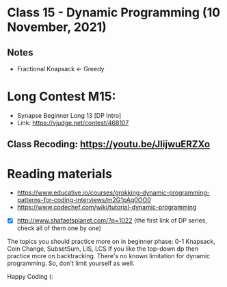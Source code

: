 # Class 15 - Dynamic Programming (10 November, 2021)

## Notes

- Fractional Knapsack <- Greedy

# Long Contest M15:

- Synapse Beginner Long 13 [DP Intro]
- Link: https://vjudge.net/contest/468107
<!-- * Pass: `adios` -->

## Class Recoding: https://youtu.be/JIijwuERZXo

# Reading materials

- https://www.educative.io/courses/grokking-dynamic-programming-patterns-for-coding-interviews/m2G1pAq0OO0
- https://www.codechef.com/wiki/tutorial-dynamic-programming
- [x] http://www.shafaetsplanet.com/?p=1022 (the first link of DP series, check all of them one by one)

The topics you should practice more on in beginner phase: 0-1 Knapsack, Coin Change, SubsetSum, LIS, LCS
If you like the top-down dp then practice more on backtracking. There's no known limitation for dynamic programming. So, don't limit yourself as well.

Happy Coding (:
